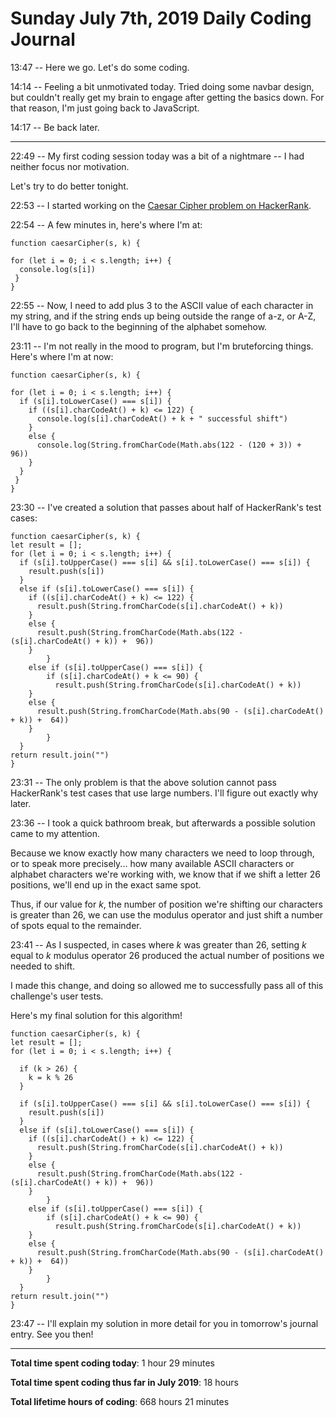 # Sunday July 7th, 2019 Daily Coding Journal

13:47 -- Here we go. Let's do some coding.

14:14 -- Feeling a bit unmotivated today. Tried doing some navbar design, but couldn't really get my brain to engage after getting the basics down. For that reason, I'm just going back to JavaScript.

14:17 -- Be back later.
___
22:49 -- My first coding session today was a bit of a nightmare -- I had neither focus nor motivation.

Let's try to do better tonight.

22:53 -- I started working on the [Caesar Cipher problem on HackerRank](https://www.hackerrank.com/challenges/caesar-cipher-1/problem).

22:54 -- A few minutes in, here's where I'm at:
```
function caesarCipher(s, k) {

for (let i = 0; i < s.length; i++) {
  console.log(s[i])
 }
}
```
22:55 -- Now, I need to add plus 3 to the ASCII value of each character in my string, and if the string ends up being outside the range of a-z, or A-Z, I'll have to go back to the beginning of the alphabet somehow.

23:11 -- I'm not really in the mood to program, but I'm bruteforcing things. Here's where I'm at now:
```
function caesarCipher(s, k) {

for (let i = 0; i < s.length; i++) {
  if (s[i].toLowerCase() === s[i]) {
    if ((s[i].charCodeAt() + k) <= 122) {
      console.log(s[i].charCodeAt() + k + " successful shift")
    }
    else {
      console.log(String.fromCharCode(Math.abs(122 - (120 + 3)) +  96))
    }
  }
 }
}
```
23:30 -- I've created a solution that passes about half of HackerRank's test cases:
```
function caesarCipher(s, k) {
let result = [];
for (let i = 0; i < s.length; i++) {
  if (s[i].toUpperCase() === s[i] && s[i].toLowerCase() === s[i]) {
    result.push(s[i])
  }
  else if (s[i].toLowerCase() === s[i]) {
    if ((s[i].charCodeAt() + k) <= 122) {
      result.push(String.fromCharCode(s[i].charCodeAt() + k))
    }
    else {
      result.push(String.fromCharCode(Math.abs(122 - (s[i].charCodeAt() + k)) +  96))
    }
        }
    else if (s[i].toUpperCase() === s[i]) {
        if (s[i].charCodeAt() + k <= 90) {
          result.push(String.fromCharCode(s[i].charCodeAt() + k))
    }
    else {
      result.push(String.fromCharCode(Math.abs(90 - (s[i].charCodeAt() + k)) +  64))
    }
        }
  }
return result.join("")
}
```
23:31 -- The only problem is that the above solution cannot pass HackerRank's test cases that use large numbers. I'll figure out exactly why later.

23:36 -- I took a quick bathroom break, but afterwards a possible solution came to my attention.

Because we know exactly how many characters we need to loop through, or to speak more precisely... how many available ASCII characters or alphabet characters we're working with, we know that if we shift a letter 26 positions, we'll end up in the exact same spot.

Thus, if our value for *k*, the number of position we're shifting our characters is greater than 26, we can use the modulus operator and just shift a number of spots equal to the remainder.

23:41 -- As I suspected, in cases where *k* was greater than 26, setting *k* equal to *k* modulus operator 26 produced the actual number of positions we needed to shift.

I made this change, and doing so allowed me to successfully pass all of this challenge's user tests.

Here's my final solution for this algorithm!
```
function caesarCipher(s, k) {
let result = [];
for (let i = 0; i < s.length; i++) {

  if (k > 26) {
    k = k % 26
  }

  if (s[i].toUpperCase() === s[i] && s[i].toLowerCase() === s[i]) {
    result.push(s[i])
  }
  else if (s[i].toLowerCase() === s[i]) {
    if ((s[i].charCodeAt() + k) <= 122) {
      result.push(String.fromCharCode(s[i].charCodeAt() + k))
    }
    else {
      result.push(String.fromCharCode(Math.abs(122 - (s[i].charCodeAt() + k)) +  96))
    }
        }
    else if (s[i].toUpperCase() === s[i]) {
        if (s[i].charCodeAt() + k <= 90) {
          result.push(String.fromCharCode(s[i].charCodeAt() + k))
    }
    else {
      result.push(String.fromCharCode(Math.abs(90 - (s[i].charCodeAt() + k)) +  64))
    }
        }
  }
return result.join("")
}
```
23:47 -- I'll explain my solution in more detail for you in tomorrow's journal entry. See you then!
___
**Total time spent coding today**: 1 hour 29 minutes

**Total time spent coding thus far in July 2019**: 18 hours

**Total lifetime hours of coding**: 668 hours 21 minutes
